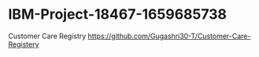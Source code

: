 # IBM-Project-18467-1659685738
Customer Care Registry
https://github.com/Gugashri30-T/Customer-Care-Registery
